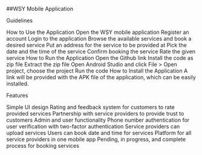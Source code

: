 ##WSY Mobile Application

Guidelines

How to Use the Application
Open the WSY mobile application
Register an account
Login to the application
Browse the available services and book a desired service
Put an address for the service to be provided at
Pick the date and the time of the service
Confirm booking the service
Rate the given service
How to Run the Application
Open the Github link
Install the code as zip file
Extract the zip file
Open Android Studio and click File > Open project, choose the project
Run the code
How to Install the Application
A link will be provided with the APK file of the application, which can be easily installed.

Features

Simple UI design
Rating and feedback system for customers to rate provided services
Partnership with service providers to provide trust to customers
Admin and user functionality
Phone number authentication for user verification with two-factor authentication
Service providers can upload services
Users can book date and time for services
Platform for all service providers in one mobile app
Pending, in progress, and complete process for booking services